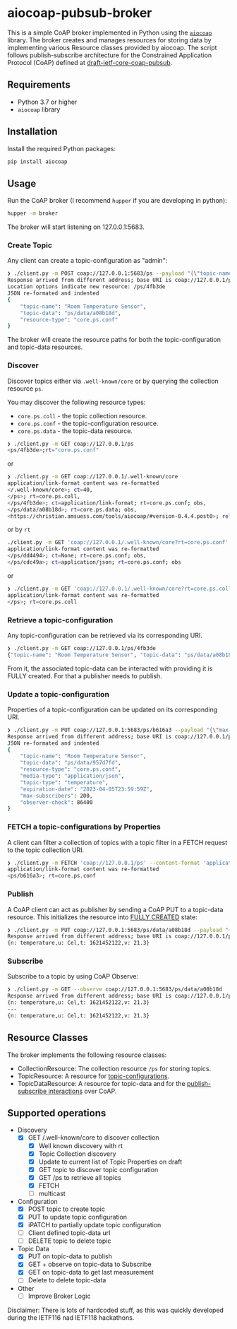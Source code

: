 # aiocoap-pubsub-broker

This is a simple CoAP broker implemented in Python using the [`aiocoap`](https://github.com/chrysn/aiocoap) library. The broker creates and manages resources for storing data by implementing various Resource classes provided by aiocoap. The script follows publish-subscribe architecture for the Constrained Application Protocol (CoAP) defined at [draft-ietf-core-coap-pubsub](https://datatracker.ietf.org/doc/draft-ietf-core-coap-pubsub/).

## Requirements

- Python 3.7 or higher
- `aiocoap` library

## Installation

Install the required Python packages:

```sh
pip install aiocoap
```

## Usage

Run the CoAP broker (I recommend `hupper` if you are developing in python):

```sh
hupper -m broker
```

The broker will start listening on 127.0.0.1:5683.

### Create Topic

Any client can create a topic-configuration as "admin":

```sh
❯ ./client.py -m POST coap://127.0.0.1:5683/ps --payload "{\"topic-name\": \"Room Temperature Sensor\", \"resource-type\": \"core.ps.conf\", \"media-type\": \"application/json\", \"target-attribute\": \"temperature\", \"expiration-date\": \"2023-04-05T23:59:59Z\", \"max-subscribers\": 100}"
Response arrived from different address; base URI is coap://127.0.0.1/ps
Location options indicate new resource: /ps/4fb3de
JSON re-formated and indented
{
    "topic-name": "Room Temperature Sensor",
    "topic-data": "ps/data/a08b18d",
    "resource-type": "core.ps.conf"
}
```

The broker will create the resource paths for both the topic-configuration and topic-data resources.

### Discover

Discover topics either via `.well-known/core` or by querying the collection resource `ps`.

You may discover the following resource types:
- `core.ps.coll` - the topic collection resource.
- `core.ps.conf` - the topic-configuration resource.
- `core.ps.data` - the topic-data resource.

```sh
❯ ./client.py -m GET coap://127.0.0.1/ps
<ps/4fb3de>;rt="core.ps.conf"
```

or

```sh
❯ ./client.py -m GET coap://127.0.0.1/.well-known/core
application/link-format content was re-formatted
</.well-known/core>; ct=40,
</ps>; rt=core.ps.coll,
</ps/4fb3de>; ct=application/link-format; rt=core.ps.conf; obs,
</ps/data/a08b18d>; rt=core.ps.data; obs,
<https://christian.amsuess.com/tools/aiocoap/#version-0.4.4.post0>; rel=impl-info
```

or by `rt`

```sh
./client.py -m GET 'coap://127.0.0.1/.well-known/core?rt=core.ps.conf'
application/link-format content was re-formatted
</ps/dd4494>; ct=None; rt=core.ps.conf; obs,
</ps/cdc49a>; ct=application/json; rt=core.ps.conf; obs
```

or

```sh
❯ ./client.py -m GET 'coap://127.0.0.1/.well-known/core?rt=core.ps.coll'
application/link-format content was re-formatted
</ps>; rt=core.ps.coll
```

### Retrieve a topic-configuration

Any topic-configuration can be retrieved via its corresponding URI.

```sh
❯ ./client.py -m GET coap://127.0.0.1/ps/4fb3de
{"topic-name": "Room Temperature Sensor", "topic-data": "ps/data/a08b18d", "resource-type": "core.ps.conf"}
```

From it, the associated topic-data can be interacted with providing it is FULLY created. For that a publisher needs to publish.

### Update a topic-configuration

Properties of a topic-configuration can be updated on its corresponding URI.

```sh
❯ ./client.py -m PUT coap://127.0.0.1:5683/ps/b616a3 --payload "{\"max-subscribers\": 200}"
Response arrived from different address; base URI is coap://127.0.0.1/ps/b616a3
JSON re-formated and indented
{
    "topic-name": "Room Temperature Sensor",
    "topic-data": "ps/data/957d7fd",
    "resource-type": "core.ps.conf",
    "media-type": "application/json",
    "topic-type": "temperature",
    "expiration-date": "2023-04-05T23:59:59Z",
    "max-subscribers": 200,
    "observer-check": 86400
}
```

### FETCH a topic-configurations by Properties

A client can filter a collection of topics with a topic filter in a FETCH request to the topic collection URI.

```sh
❯ ./client.py -m FETCH 'coap://127.0.0.1/ps' --content-format 'application/cbor' --payload '{"max-subscribers": 200}'
application/link-format content was re-formatted
<ps/b616a3>; rt=core.ps.conf

```

### Publish

A CoAP client can act as publisher by sending a CoAP PUT to a topic-data resource. This initializes the resource into [FULLY CREATED](https://www.ietf.org/archive/id/draft-ietf-core-coap-pubsub-12.html#name-topic-lifecycle-2) state:

```sh
❯ ./client.py -m PUT coap://127.0.0.1:5683/ps/data/a08b18d --payload "{"n": "temperature","u": "Cel","t": 1621452122,"v": 21.3}"
Response arrived from different address; base URI is coap://127.0.0.1/ps/data/a08b18d
{n: temperature,u: Cel,t: 1621452122,v: 21.3}
```

### Subscribe

Subscribe to a topic by using CoAP Observe:

```sh
❯ ./client.py -m GET --observe coap://127.0.0.1:5683/ps/data/a08b18d
Response arrived from different address; base URI is coap://127.0.0.1/ps/data/a08b18d
{n: temperature,u: Cel,t: 1621452122,v: 21.3}
---
{n: temperature,u: Cel,t: 1621452122,v: 21.3}
```
## Resource Classes

The broker implements the following resource classes:

- CollectionResource: The collection resource `/ps` for storing topics.
- TopicResource: A resource for [topic-configurations](https://www.ietf.org/archive/id/draft-ietf-core-coap-pubsub-12.html#name-topic-properties-2).
- TopicDataResource: A resource for topic-data and for the [publish-subscribe interactions](https://www.ietf.org/archive/id/draft-ietf-core-coap-pubsub-12.html#name-topic-data-interactions-2) over CoAP.

## Supported operations

- Discovery
  - [x] GET /.well-known/core to discover collection
    - [x] Well known discovery with rt
    - [x] Topic Collection discovery
    - [x] Update to current list of Topic Properties on draft
    - [x] GET topic to discover topic configuration
    - [x] GET /ps to retrieve all topics
    - [x] FETCH
    - [ ] multicast
- Configuration
    - [x] POST topic to create topic
    - [x] PUT to update topic configuration
    - [x] iPATCH to partially update topic configuration
    - [ ] Client defined topic-data url
    - [ ] DELETE topic to delete topic
- Topic Data
    - [x] PUT on topic-data to publish
    - [x] GET + observe on topic-data to Subscribe
    - [x] GET on topic-data to get last measurement
    - [ ] Delete to delete topic-data
- Other
    - [ ] Improve Broker Logic

Disclaimer: There is lots of hardcoded stuff, as this was quickly developed during the IETF116 nad IETF118 hackathons.
